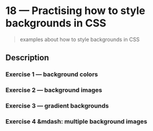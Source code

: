 # 18 &mdash; Practising how to style backgrounds in CSS
> examples about how to style backgrounds in CSS

## Description

### Exercise 1 &mdash; background colors

### Exercise 2 &mdash; background images

### Exercise 3 &mdash; gradient backgrounds

### Exercise 4 &mdash: multiple background images
